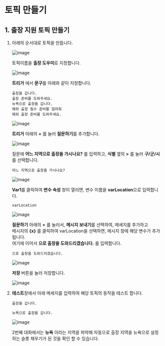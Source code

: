 # 토픽 만들기

## 1. 출장 지원 토픽 만들기

1. 아래의 순서대로 토픽을 만듭니다.

    ![image](https://github.com/user-attachments/assets/ceb93357-87ea-4933-a14b-638d021c961a)


    토픽이름을 **출장 도우미**로 지정합니다.

    ![image](https://github.com/user-attachments/assets/6760d868-8d4b-4cb9-856f-008d54d546a2)


    **트리거** 에서 **문구**를 아래와 같이 지정합니다.

    ```
    출장을 갑니다.
    출장 준비를 도와주세요.
    뉴욕으로 출장을 갑니다.
    해외 출장 필수 준비물 알려줘
    해외 출장 준비를 도와주세요.
    ```

    ![image](https://github.com/user-attachments/assets/97b44ebf-c653-400d-87a6-a3ae1b9f56eb)


    **트리거** 아래의 **+** 를 눌러 **질문하기**를 추가합니다.

    ![image](https://github.com/user-attachments/assets/8af6022d-f07b-49c8-af6e-d5b062b8aa91)

 
    질문에 **어느 지역으로 출장을 가시나요?** 를 입력하고, **식별** 옆의 **>** 를 눌러 **구/군/시**를 선택합니다.

    ```
    어느 지역으로 출장을 가시나요?
    ```
    
    ![image](https://github.com/user-attachments/assets/6966ade0-21f4-4589-837f-91a795c1674c)

    
    **Var1**를 클릭하여 **변수 속성** 창이 열리면, 변수 이름을 **varLocation**으로 입력합니다.
   ```
   varLocation
   ```
    
    ![image](https://github.com/user-attachments/assets/27e658f4-0488-4baa-9348-047bb3feb431)

    
    **질문하기** 아래의 **+** 를 눌러서, **메시지 보내기**를 선택하여, 메세지를 추가하고</br>
    메시지의 **{x}** 를 클릭하여 varLocation을 선택하면, 메시지 창에 해당 변수가 추가됩니다.</br>
    여기에 이어서 **으로 출장을 도와드리겠습니다.** 를 입력합니다.
   ```
   으로 출장을 도와드리겠습니다.
   ```
    
    ![image](https://github.com/user-attachments/assets/4eab23cf-d39d-4ff6-92ad-95311058bd78)
    
    **저장** 버튼을 눌러 저장합니다.
    
    ![image](https://github.com/user-attachments/assets/95ee2847-d22f-4e4b-a0bc-3f020b451a6b)

3. **테스트**창에서 아래 메세지를 입력하여 해당 토픽의 동작을 테스트 합니다.

    ```
    출장을 갑니다.
    ```
    ```
    뉴욕으로 출장을 갑니다.
    ```
    
    ![image](https://github.com/user-attachments/assets/06cccda3-05e8-4c2c-8fe9-01d13da54a94)
    
    2번째 대화에서는 **뉴욕** 이라는 지역을 파악해 자동으로 출장 지역을 뉴욕으로 설정하는 슬롯 채우기가 된 것을 확인 할 수 있습니다. 
